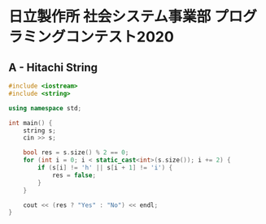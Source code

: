 # 日立製作所 社会システム事業部 プログラミングコンテスト2020
## A - Hitachi String
```cpp
#include <iostream>
#include <string>

using namespace std;

int main() {
    string s;
    cin >> s;

    bool res = s.size() % 2 == 0;
    for (int i = 0; i < static_cast<int>(s.size()); i += 2) {
        if (s[i] != 'h' || s[i + 1] != 'i') {
            res = false;
        }
    }

    cout << (res ? "Yes" : "No") << endl;
}
```
